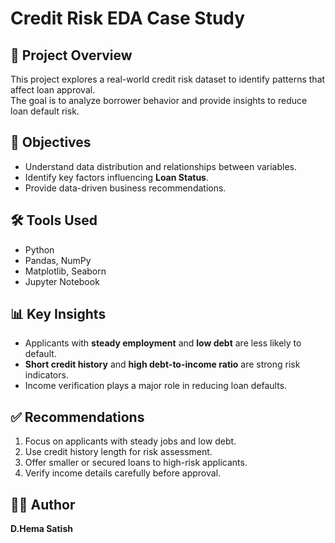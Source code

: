 # Credit Risk EDA Case Study

## 📘 Project Overview
This project explores a real-world credit risk dataset to identify patterns that affect loan approval.  
The goal is to analyze borrower behavior and provide insights to reduce loan default risk.

## 🧩 Objectives
- Understand data distribution and relationships between variables.
- Identify key factors influencing **Loan Status**.
- Provide data-driven business recommendations.

## 🛠️ Tools Used
- Python
- Pandas, NumPy
- Matplotlib, Seaborn
- Jupyter Notebook

## 📊 Key Insights
- Applicants with **steady employment** and **low debt** are less likely to default.
- **Short credit history** and **high debt-to-income ratio** are strong risk indicators.
- Income verification plays a major role in reducing loan defaults.

## ✅ Recommendations
1. Focus on applicants with steady jobs and low debt.
2. Use credit history length for risk assessment.
3. Offer smaller or secured loans to high-risk applicants.
4. Verify income details carefully before approval.

## 👩‍💻 Author
**D.Hema Satish**
